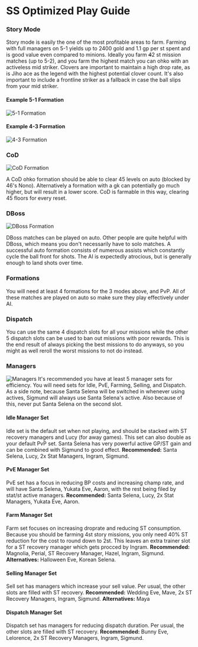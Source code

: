 SS Optimized Play Guide
=======================

### Story Mode
Story mode is easily the one of the most profitable areas to farm.
Farming with full managers on 5-1 yields up to 2400 gold and 1.1 gp per st spent and is good value even compared to minions.
Ideally you farm ~~4~~2 st mission matches (up to 5-2), and you farm the highest match you can ohko with an activeless mid striker.
Clovers are important to maintain a high drop rate, as is Jiho ace as the legend with the highest potential clover count.
It's also important to include a frontline striker as a fallback in case the ball slips from your mid striker.
#### Example 5-1 Formation
![5-1 Formation](https://github.com/horologix/ssminmax/blob/master/img/formation5-1.png)
#### Example 4-3 Formation
![4-3 Formation](https://github.com/horologix/ssminmax/blob/master/img/formation4-3.png)

### CoD
![CoD Formation](https://github.com/horologix/ssminmax/blob/master/img/formationcod.png)

A CoD ohko formation should be able to clear 45 levels on auto (blocked by 46's Nono).
Alternatively a formation with a gk can potentially go much higher, but will result in a lower score.
CoD is farmable in this way, clearing 45 floors for every reset.

### DBoss
![DBoss Formation](https://github.com/horologix/ssminmax/blob/master/img/formationdboss.png)

DBoss matches can be played on auto.
Other people are quite helpful with DBoss, which means you don't necessarily have to solo matches.
A successful auto formation consists of numerous assists which constantly cycle the ball front for shots.
The AI is expectedly atrocious, but is generally enough to land shots over time.

### Formations
You will need at least 4 formations for the 3 modes above, and PvP.
All of these matches are played on auto so make sure they play effectively under AI.

### Dispatch
You can use the same 4 dispatch slots for all your missions while the other 5 dispatch slots can be used to ban out missions with poor rewards.
This is the end result of always picking the best missions to do anyways, so you might as well reroll the worst missions to not do instead.

### Managers
![Managers](https://github.com/horologix/ssminmax/blob/master/img/managersets.png)
It's recommended you have at least 5 manager sets for efficiency.
You will need sets for Idle, PvE, Farming, Selling, and Dispatch.
As a side note, because Santa Selena will be switched in whenever using actives, Sigmund will always use Santa Selena's active.
Also because of this, never put Santa Selena on the second slot.
#### Idle Manager Set
Idle set is the default set when not playing, and should be stacked with ST recovery managers and Lucy (for away games).
This set can also double as your default PvP set.
Santa Selena has very powerful active GP/ST gain and can be combined with Sigmund to good effect.
__Recommended:__ Santa Selena, Lucy, 2x Stat Managers, Ingram, Sigmund.
#### PvE Manager Set
PvE set has a focus in reducing BP costs and increasing champ rate, and will have Santa Selena, Yukata Eve, Aaron, with the rest being filed by stat/st active managers.
__Recommended:__ Santa Selena, Lucy, 2x Stat Managers, Yukata Eve, Aaron.
#### Farm Manager Set
Farm set focuses on increasing droprate and reducing ST consumption.
Because you should be farming 4st story missions, you only need 40% ST reduction for the cost to round down to 2st.
This leaves an extra trainer slot for a ST recovery manager which gets procced by Ingram.
__Recommended:__ Magnolia, Perial, ST Recovery Manager, Hazel, Ingram, Sigmund. __Alternatives:__ Halloween Eve, Korean Selena.
#### Selling Manager Set
Sell set has managers which increase your sell value. Per usual, the other slots are filled with ST recovery.
__Recommended:__ Wedding Eve, Mave, 2x ST Recovery Managers, Ingram, Sigmund. __Alternatives:__ Maya
#### Dispatch Manager Set
Dispatch set has managers for reducing dispatch duration. Per usual, the other slots are filled with ST recovery.
__Recommended:__ Bunny Eve, Lelorence, 2x ST Recovery Managers, Ingram, Sigmund.